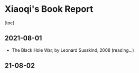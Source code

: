 # Xiaoqi's Book Report

[toc]

## 2021-08-01

- The Black Hole War, by Leonard Susskind, 2008 (reading...)

## 21-08-02

